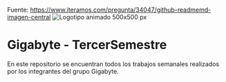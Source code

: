 <p align="center"> <img (https://user-images.githubusercontent.com/89102749/235005691-15180c33-9a94-4912-a999-55b5bc0ed8ad.jpeg)/> </p>

Fuente: https://www.iteramos.com/pregunta/34047/github-readmemd-imagen-central
![Logotipo animado 500x500 px ](https://user-images.githubusercontent.com/89102749/235005691-15180c33-9a94-4912-a999-55b5bc0ed8ad.jpeg)


# Gigabyte - TercerSemestre
En este repositorio se encuentran todos los trabajos semanales realizados por los integrantes del grupo Gigabyte.
